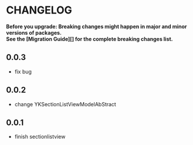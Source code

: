 # CHANGELOG

**Before you upgrade: Breaking changes might happen in major and minor versions of packages.<br/>
See the [Migration Guide][] for the complete breaking changes list.**

## 0.0.3

- fix bug

## 0.0.2

- change YKSectionListViewModelAbStract


## 0.0.1

- finish sectionlistview
